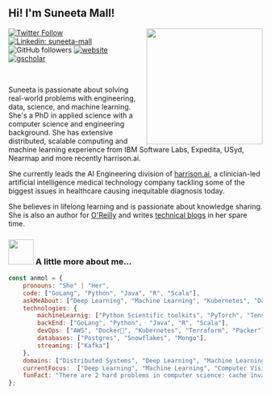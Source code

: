 <h2>Hi! I'm Suneeta Mall! </h2>
<img align='right' src="https://media.giphy.com/media/M9gbBd9nbDrOTu1Mqx/giphy.gif" width="230">


[![Twitter Follow](https://img.shields.io/twitter/follow/suneetamall?label=Follow)](https://twitter.com/intent/follow?screen_name=suneetamall)
[![Linkedin: suneeta-mall](https://img.shields.io/badge/-suneetamall-blue?style=flat-square&logo=Linkedin&logoColor=white&link=https://www.linkedin.com/in/suneeta-mall-a6a0507/)](https://www.linkedin.com/in/suneeta-mall-a6a0507/)
![GitHub followers](https://img.shields.io/github/followers/suneeta-mall?label=Follow&style=social)
[![website](https://img.shields.io/badge/Website-46a2f1.svg?&style=flat-square&logo=Google-Chrome&logoColor=white&link=https://suneeta-mall.github.io/)](https://suneeta-mall.github.io/)
[![gscholar](https://img.shields.io/badge/Scholar-46a2f1.svg?&style=flat-square&logo=Google-Chrome&logoColor=white&link=https://scholar.google.com.au/citations?hl=en&amp;user=WD712CUAAAAJ)](https://scholar.google.com.au/citations?hl=en&amp;user=WD712CUAAAAJ)


<br/>
<p>
Suneeta is passionate about solving real-world problems with engineering, data, science, and machine learning. She's a PhD in applied science with a computer science and engineering background. She has extensive distributed, scalable computing and machine learning experience from IBM Software Labs, Expedita, USyd, Nearmap and more recently harrison.ai.

She currently leads the AI Engineering division of <a href="https://harrison.ai/">harrison.ai</a>, a clinician-led artificial intelligence medical technology company tackling some of the biggest issues in healthcare causing inequitable diagnosis today.  

She believes in lifelong learning and is passionate about knowledge sharing. She is also an author for [O'Reilly](https://www.oreilly.com/pub/au/8214) and writes [technical blogs](https://suneeta-mall.github.io/) in her spare time. 


### <img src="https://media.giphy.com/media/VgCDAzcKvsR6OM0uWg/giphy.gif" width="50"> A little more about me...  

```javascript
const anmol = {
    pronouns: "She" | "Her",
    code: ["GoLang", "Python", "Java", "R", "Scala"],
    askMeAbout: ["Deep Learning", "Machine Learning", "Kubernetes", "Data", "Software Engineering", "Software Architecture"],
    technologies: {
        machineLearnig: ["Python Scientific toolkits", "PyTorch", "Tensorflow"],
        backEnd: ["GoLang", "Python",  "Java", "R", "Scala"],
        devOps: ["AWS", "Docker🐳", "Kubernetes", "Terraform", "Packer"],
        databases: ["Postgres", "Snowflakes", "Mongo"],
        streaming: ["Kafka"]
    },
    domains: ["Distributed Systems", "Deep Learning", "Machine Learning", "GIS", "Computer Vision", "Data"],
    currentFocus:  ["Deep Learning", "Machine Learning", "Computer Vision", "Data"],
    funFact: "There are 2 hard problems in computer science: cache invalidation, naming things, and off-by-1 errors!"
};
```

